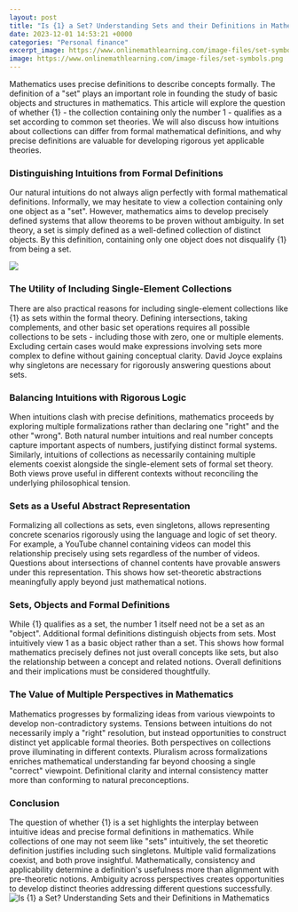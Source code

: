 ```yaml
---
layout: post
title: "Is {1} a Set? Understanding Sets and their Definitions in Mathematics"
date: 2023-12-01 14:53:21 +0000
categories: "Personal finance"
excerpt_image: https://www.onlinemathlearning.com/image-files/set-symbols.png
image: https://www.onlinemathlearning.com/image-files/set-symbols.png
---
```


Mathematics uses precise definitions to describe concepts formally. The definition of a "set" plays an important role in founding the study of basic objects and structures in mathematics. This article will explore the question of whether {1} - the collection containing only the number 1 - qualifies as a set according to common set theories. We will also discuss how intuitions about collections can differ from formal mathematical definitions, and why precise definitions are valuable for developing rigorous yet applicable theories.
### Distinguishing Intuitions from Formal Definitions 
Our natural intuitions do not always align perfectly with formal mathematical definitions. Informally, we may hesitate to view a collection containing only one object as a "set". However, mathematics aims to develop precisely defined systems that allow theorems to be proven without ambiguity. In set theory, a set is simply defined as a well-defined collection of distinct objects. By this definition, containing only one object does not disqualify {1} from being a set. 

![](https://d138zd1ktt9iqe.cloudfront.net/media/seo_landing_files/sets-representation-1621840942.png)
### The Utility of Including Single-Element Collections 
There are also practical reasons for including single-element collections like {1} as sets within the formal theory. Defining intersections, taking complements, and other basic set operations requires all possible collections to be sets - including those with zero, one or multiple elements. Excluding certain cases would make expressions involving sets more complex to define without gaining conceptual clarity. David Joyce explains why singletons are necessary for rigorously answering questions about sets.
### Balancing Intuitions with Rigorous Logic
When intuitions clash with precise definitions, mathematics proceeds by exploring multiple formalizations rather than declaring one "right" and the other "wrong". Both natural number intuitions and real number concepts capture important aspects of numbers, justifying distinct formal systems. Similarly, intuitions of collections as necessarily containing multiple elements coexist alongside the single-element sets of formal set theory. Both views prove useful in different contexts without reconciling the underlying philosophical tension. 
### Sets as a Useful Abstract Representation
Formalizing all collections as sets, even singletons, allows representing concrete scenarios rigorously using the language and logic of set theory. For example, a YouTube channel containing videos can model this relationship precisely using sets regardless of the number of videos. Questions about intersections of channel contents have provable answers under this representation. This shows how set-theoretic abstractions meaningfully apply beyond just mathematical notions.
### Sets, Objects and Formal Definitions 
While {1} qualifies as a set, the number 1 itself need not be a set as an "object". Additional formal definitions distinguish objects from sets. Most intuitively view 1 as a basic object rather than a set. This shows how formal mathematics precisely defines not just overall concepts like sets, but also the relationship between a concept and related notions. Overall definitions and their implications must be considered thoughtfully. 
### The Value of Multiple Perspectives in Mathematics
Mathematics progresses by formalizing ideas from various viewpoints to develop non-contradictory systems. Tensions between intuitions do not necessarily imply a "right" resolution, but instead opportunities to construct distinct yet applicable formal theories. Both perspectives on collections prove illuminating in different contexts. Pluralism across formalizations enriches mathematical understanding far beyond choosing a single "correct" viewpoint. Definitional clarity and internal consistency matter more than conforming to natural preconceptions.
### Conclusion
The question of whether {1} is a set highlights the interplay between intuitive ideas and precise formal definitions in mathematics. While collections of one may not seem like "sets" intuitively, the set theoretic definition justifies including such singletons. Multiple valid formalizations coexist, and both prove insightful. Mathematically, consistency and applicability determine a definition's usefulness more than alignment with pre-theoretic notions. Ambiguity across perspectives creates opportunities to develop distinct theories addressing different questions successfully.
![Is {1} a Set? Understanding Sets and their Definitions in Mathematics](https://www.onlinemathlearning.com/image-files/set-symbols.png)